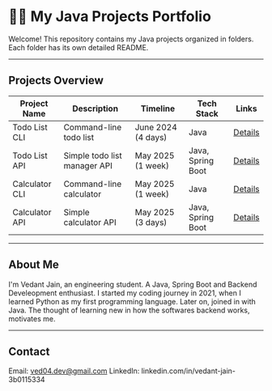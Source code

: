 # 🧑‍💻 My Java Projects Portfolio

Welcome! This repository contains my Java projects organized in folders. Each folder has its own detailed README.

---

## Projects Overview

| Project Name        | Description                     | Timeline           | Tech Stack             | Links                                      |
|---------------------|---------------------------------|--------------------|------------------------|--------------------------------------------|
| Todo List CLI       | Command-line todo list          | June 2024 (4 days) | Java                   | [Details](./TodoList_App/README.md)        |
| Todo List API       | Simple todo list manager API    | May 2025 (1 week)  | Java, Spring Boot      | [Details](./TaskManagement_API/README.md)  |
| Calculator CLI      | Command-line calculator         | May 2025 (1 week)  | Java                   | [Details](./Calculator_CLI/README.md)      |
| Calculator API      | Simple calculator API           | May 2025 (3 days)  | Java, Spring Boot      | [Details](./Calculator_API/README.md)      |   

---

## About Me

I'm Vedant Jain, an engineering student. A Java, Spring Boot and Backend Develeopment enthusiast. I started my coding journey in 2021, when I learned Python as my first programming language. Later on, joined in with Java. 
The thought of learning new in how the softwares backend works, motivates me.

---

## Contact

Email: ved04.dev@gmail.com
LinkedIn: linkedin.com/in/vedant-jain-3b0115334
